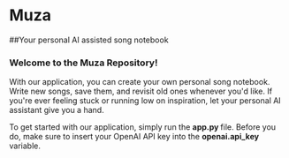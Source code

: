 # Muza
##Your personal AI assisted song notebook
 
### Welcome to the Muza Repository!

With our application, you can create your own personal song notebook. 
Write new songs, save them, and revisit old ones whenever you'd like. 
If you're ever feeling stuck or running low on inspiration, let your personal AI assistant give you a hand.

To get started with our application, simply run the <b> app.py </b> file. 
Before you do, make sure to insert your OpenAI API key into the <b> openai.api_key </b> variable.